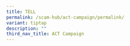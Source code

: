 ```yaml
---
title: TELL
permalink: /scam-hub/act-campaign/permalink/
variant: tiptap
description: ""
third_nav_title: ACT Campaign
---
```

<p></p>